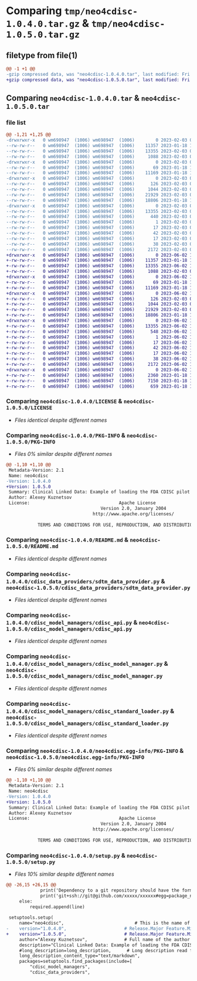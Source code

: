 # Comparing `tmp/neo4cdisc-1.0.4.0.tar.gz` & `tmp/neo4cdisc-1.0.5.0.tar.gz`

## filetype from file(1)

```diff
@@ -1 +1 @@
-gzip compressed data, was "neo4cdisc-1.0.4.0.tar", last modified: Fri Feb  3 09:50:37 2023, max compression
+gzip compressed data, was "neo4cdisc-1.0.5.0.tar", last modified: Fri Jun  2 14:29:44 2023, max compression
```

## Comparing `neo4cdisc-1.0.4.0.tar` & `neo4cdisc-1.0.5.0.tar`

### file list

```diff
@@ -1,21 +1,25 @@
-drwxrwxr-x   0 wm698947  (1006) wm698947  (1006)        0 2023-02-03 09:50:37.015704 neo4cdisc-1.0.4.0/
--rw-rw-r--   0 wm698947  (1006) wm698947  (1006)    11357 2023-01-18 16:45:48.000000 neo4cdisc-1.0.4.0/LICENSE
--rw-rw-r--   0 wm698947  (1006) wm698947  (1006)    13355 2023-02-03 09:50:37.015704 neo4cdisc-1.0.4.0/PKG-INFO
--rw-rw-r--   0 wm698947  (1006) wm698947  (1006)     1088 2023-02-03 08:40:07.000000 neo4cdisc-1.0.4.0/README.md
-drwxrwxr-x   0 wm698947  (1006) wm698947  (1006)        0 2023-02-03 09:50:37.007703 neo4cdisc-1.0.4.0/cdisc_data_providers/
--rw-rw-r--   0 wm698947  (1006) wm698947  (1006)       69 2023-01-18 16:45:48.000000 neo4cdisc-1.0.4.0/cdisc_data_providers/__init__.py
--rw-rw-r--   0 wm698947  (1006) wm698947  (1006)    11169 2023-01-18 16:45:48.000000 neo4cdisc-1.0.4.0/cdisc_data_providers/sdtm_data_provider.py
-drwxrwxr-x   0 wm698947  (1006) wm698947  (1006)        0 2023-02-03 09:50:37.011704 neo4cdisc-1.0.4.0/cdisc_model_managers/
--rw-rw-r--   0 wm698947  (1006) wm698947  (1006)      126 2023-02-03 08:40:07.000000 neo4cdisc-1.0.4.0/cdisc_model_managers/__init__.py
--rw-rw-r--   0 wm698947  (1006) wm698947  (1006)     1044 2023-02-03 08:40:07.000000 neo4cdisc-1.0.4.0/cdisc_model_managers/cdisc_api.py
--rw-rw-r--   0 wm698947  (1006) wm698947  (1006)    21929 2023-02-03 08:40:07.000000 neo4cdisc-1.0.4.0/cdisc_model_managers/cdisc_model_manager.py
--rw-rw-r--   0 wm698947  (1006) wm698947  (1006)    18806 2023-01-18 16:45:48.000000 neo4cdisc-1.0.4.0/cdisc_model_managers/cdisc_standard_loader.py
-drwxrwxr-x   0 wm698947  (1006) wm698947  (1006)        0 2023-02-03 09:50:37.015704 neo4cdisc-1.0.4.0/neo4cdisc.egg-info/
--rw-rw-r--   0 wm698947  (1006) wm698947  (1006)    13355 2023-02-03 09:50:36.000000 neo4cdisc-1.0.4.0/neo4cdisc.egg-info/PKG-INFO
--rw-rw-r--   0 wm698947  (1006) wm698947  (1006)      440 2023-02-03 09:50:36.000000 neo4cdisc-1.0.4.0/neo4cdisc.egg-info/SOURCES.txt
--rw-rw-r--   0 wm698947  (1006) wm698947  (1006)        1 2023-02-03 09:50:36.000000 neo4cdisc-1.0.4.0/neo4cdisc.egg-info/dependency_links.txt
--rw-rw-r--   0 wm698947  (1006) wm698947  (1006)       17 2023-02-03 09:50:36.000000 neo4cdisc-1.0.4.0/neo4cdisc.egg-info/requires.txt
--rw-rw-r--   0 wm698947  (1006) wm698947  (1006)       42 2023-02-03 09:50:36.000000 neo4cdisc-1.0.4.0/neo4cdisc.egg-info/top_level.txt
--rw-rw-r--   0 wm698947  (1006) wm698947  (1006)       17 2023-02-03 09:47:58.000000 neo4cdisc-1.0.4.0/requirements.txt
--rw-rw-r--   0 wm698947  (1006) wm698947  (1006)       38 2023-02-03 09:50:37.015704 neo4cdisc-1.0.4.0/setup.cfg
--rw-rw-r--   0 wm698947  (1006) wm698947  (1006)     2172 2023-02-03 08:40:07.000000 neo4cdisc-1.0.4.0/setup.py
+drwxrwxr-x   0 wm698947  (1006) wm698947  (1006)        0 2023-06-02 14:29:44.470901 neo4cdisc-1.0.5.0/
+-rw-rw-r--   0 wm698947  (1006) wm698947  (1006)    11357 2023-01-18 16:45:48.000000 neo4cdisc-1.0.5.0/LICENSE
+-rw-rw-r--   0 wm698947  (1006) wm698947  (1006)    13355 2023-06-02 14:29:44.466901 neo4cdisc-1.0.5.0/PKG-INFO
+-rw-rw-r--   0 wm698947  (1006) wm698947  (1006)     1088 2023-02-03 08:40:07.000000 neo4cdisc-1.0.5.0/README.md
+drwxrwxr-x   0 wm698947  (1006) wm698947  (1006)        0 2023-06-02 14:29:44.442901 neo4cdisc-1.0.5.0/cdisc_data_providers/
+-rw-rw-r--   0 wm698947  (1006) wm698947  (1006)       69 2023-01-18 16:45:48.000000 neo4cdisc-1.0.5.0/cdisc_data_providers/__init__.py
+-rw-rw-r--   0 wm698947  (1006) wm698947  (1006)    11169 2023-01-18 16:45:48.000000 neo4cdisc-1.0.5.0/cdisc_data_providers/sdtm_data_provider.py
+drwxrwxr-x   0 wm698947  (1006) wm698947  (1006)        0 2023-06-02 14:29:44.450901 neo4cdisc-1.0.5.0/cdisc_model_managers/
+-rw-rw-r--   0 wm698947  (1006) wm698947  (1006)      126 2023-02-03 08:40:07.000000 neo4cdisc-1.0.5.0/cdisc_model_managers/__init__.py
+-rw-rw-r--   0 wm698947  (1006) wm698947  (1006)     1044 2023-02-03 08:40:07.000000 neo4cdisc-1.0.5.0/cdisc_model_managers/cdisc_api.py
+-rw-rw-r--   0 wm698947  (1006) wm698947  (1006)    21929 2023-02-03 08:40:07.000000 neo4cdisc-1.0.5.0/cdisc_model_managers/cdisc_model_manager.py
+-rw-rw-r--   0 wm698947  (1006) wm698947  (1006)    18806 2023-01-18 16:45:48.000000 neo4cdisc-1.0.5.0/cdisc_model_managers/cdisc_standard_loader.py
+drwxrwxr-x   0 wm698947  (1006) wm698947  (1006)        0 2023-06-02 14:29:44.466901 neo4cdisc-1.0.5.0/neo4cdisc.egg-info/
+-rw-rw-r--   0 wm698947  (1006) wm698947  (1006)    13355 2023-06-02 14:29:44.000000 neo4cdisc-1.0.5.0/neo4cdisc.egg-info/PKG-INFO
+-rw-rw-r--   0 wm698947  (1006) wm698947  (1006)      548 2023-06-02 14:29:44.000000 neo4cdisc-1.0.5.0/neo4cdisc.egg-info/SOURCES.txt
+-rw-rw-r--   0 wm698947  (1006) wm698947  (1006)        1 2023-06-02 14:29:44.000000 neo4cdisc-1.0.5.0/neo4cdisc.egg-info/dependency_links.txt
+-rw-rw-r--   0 wm698947  (1006) wm698947  (1006)       17 2023-06-02 14:29:44.000000 neo4cdisc-1.0.5.0/neo4cdisc.egg-info/requires.txt
+-rw-rw-r--   0 wm698947  (1006) wm698947  (1006)       42 2023-06-02 14:29:44.000000 neo4cdisc-1.0.5.0/neo4cdisc.egg-info/top_level.txt
+-rw-rw-r--   0 wm698947  (1006) wm698947  (1006)       17 2023-06-02 10:54:27.000000 neo4cdisc-1.0.5.0/requirements.txt
+-rw-rw-r--   0 wm698947  (1006) wm698947  (1006)       38 2023-06-02 14:29:44.470901 neo4cdisc-1.0.5.0/setup.cfg
+-rw-rw-r--   0 wm698947  (1006) wm698947  (1006)     2172 2023-06-02 10:54:20.000000 neo4cdisc-1.0.5.0/setup.py
+drwxrwxr-x   0 wm698947  (1006) wm698947  (1006)        0 2023-06-02 14:29:44.466901 neo4cdisc-1.0.5.0/tests/
+-rw-rw-r--   0 wm698947  (1006) wm698947  (1006)     2360 2023-01-18 16:45:48.000000 neo4cdisc-1.0.5.0/tests/test_cdisc_model_manager.py
+-rw-rw-r--   0 wm698947  (1006) wm698947  (1006)     7150 2023-01-18 16:45:48.000000 neo4cdisc-1.0.5.0/tests/test_sdtm_data_provider.py
+-rw-rw-r--   0 wm698947  (1006) wm698947  (1006)      659 2023-01-18 16:45:48.000000 neo4cdisc-1.0.5.0/tests/test_sdtm_data_provider_dfcheck.py
```

### Comparing `neo4cdisc-1.0.4.0/LICENSE` & `neo4cdisc-1.0.5.0/LICENSE`

 * *Files identical despite different names*

### Comparing `neo4cdisc-1.0.4.0/PKG-INFO` & `neo4cdisc-1.0.5.0/PKG-INFO`

 * *Files 0% similar despite different names*

```diff
@@ -1,10 +1,10 @@
 Metadata-Version: 2.1
 Name: neo4cdisc
-Version: 1.0.4.0
+Version: 1.0.5.0
 Summary: Clinical Linked Data: Example of loading the FDA CDISC pilot study into Neo4J using the tab2neo python package
 Author: Alexey Kuznetsov
 License:                                  Apache License
                                    Version 2.0, January 2004
                                 http://www.apache.org/licenses/
         
            TERMS AND CONDITIONS FOR USE, REPRODUCTION, AND DISTRIBUTION
```

### Comparing `neo4cdisc-1.0.4.0/README.md` & `neo4cdisc-1.0.5.0/README.md`

 * *Files identical despite different names*

### Comparing `neo4cdisc-1.0.4.0/cdisc_data_providers/sdtm_data_provider.py` & `neo4cdisc-1.0.5.0/cdisc_data_providers/sdtm_data_provider.py`

 * *Files identical despite different names*

### Comparing `neo4cdisc-1.0.4.0/cdisc_model_managers/cdisc_api.py` & `neo4cdisc-1.0.5.0/cdisc_model_managers/cdisc_api.py`

 * *Files identical despite different names*

### Comparing `neo4cdisc-1.0.4.0/cdisc_model_managers/cdisc_model_manager.py` & `neo4cdisc-1.0.5.0/cdisc_model_managers/cdisc_model_manager.py`

 * *Files identical despite different names*

### Comparing `neo4cdisc-1.0.4.0/cdisc_model_managers/cdisc_standard_loader.py` & `neo4cdisc-1.0.5.0/cdisc_model_managers/cdisc_standard_loader.py`

 * *Files identical despite different names*

### Comparing `neo4cdisc-1.0.4.0/neo4cdisc.egg-info/PKG-INFO` & `neo4cdisc-1.0.5.0/neo4cdisc.egg-info/PKG-INFO`

 * *Files 0% similar despite different names*

```diff
@@ -1,10 +1,10 @@
 Metadata-Version: 2.1
 Name: neo4cdisc
-Version: 1.0.4.0
+Version: 1.0.5.0
 Summary: Clinical Linked Data: Example of loading the FDA CDISC pilot study into Neo4J using the tab2neo python package
 Author: Alexey Kuznetsov
 License:                                  Apache License
                                    Version 2.0, January 2004
                                 http://www.apache.org/licenses/
         
            TERMS AND CONDITIONS FOR USE, REPRODUCTION, AND DISTRIBUTION
```

### Comparing `neo4cdisc-1.0.4.0/setup.py` & `neo4cdisc-1.0.5.0/setup.py`

 * *Files 10% similar despite different names*

```diff
@@ -26,15 +26,15 @@
             print('Dependency to a git repository should have the format:')
             print('git+ssh://git@github.com/xxxxx/xxxxxx#egg=package_name')
     else:
         required.append(line)
 
 setuptools.setup(
     name="neo4cdisc",                           # This is the name of the package
-    version="1.0.4.0",                      # Release.Major Feature.Minor Feature.Bug Fix
+    version="1.0.5.0",                      # Release.Major Feature.Minor Feature.Bug Fix
     author="Alexey Kuznetsov",              # Full name of the author
     description="Clinical Linked Data: Example of loading the FDA CDISC pilot study into Neo4J using the tab2neo python package",
     #long_description=long_description,      # Long description read from the the readme file
     long_description_content_type="text/markdown",
     packages=setuptools.find_packages(include=[
         "cdisc_model_managers",
         "cdisc_data_providers",
```


